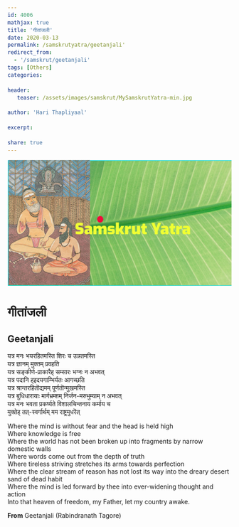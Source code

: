 ```yaml
---
id: 4006    
mathjax: true
title: 'गीतांजली'
date: 2020-03-13
permalink: /samskrutyatra/geetanjali'
redirect_from: 
  - '/samskrut/geetanjali'
tags: [Others]
categories:

header:
   teaser: /assets/images/samskrut/MySamskrutYatra-min.jpg

author: 'Hari Thapliyaal'

excerpt:

share: true
---
```


![](/assets/images/samskrut/MySamskrutYatra-min.jpg)

# गीतांजली

## Geetanjali

यत्र मनः भयरहितमस्ति शिरः च उन्नतमस्ति  
यत्र ज्ञानम् मुक्तम् प्रवहति  
यत्र सङ्कीर्ण-प्राकारैह् सम्सारः भग्नः न अभवत्  
यत्र पदानि ह्इदयगाम्भिर्यतः आगच्छति  
यत्र श्रान्तरहितॊद्यमम् पूर्णतॊन्मुखमस्ति  
यत्र बुधिधारायाः मार्गभ्रम्शम् निर्जन-मरुभुम्याम् न अभवत्  
यत्र मनः भवता प्रकर्ष्यते विशालचिन्तनाय कर्माय च  
मुक्तेह् तत्-स्वर्गार्थम् मम राष्ट्रमुधरॆत्

Where the mind is without fear and the head is held high  
Where knowledge is free  
Where the world has not been broken up into fragments by narrow domestic walls  
Where words come out from the depth of truth  
Where tireless striving stretches its arms towards perfection  
Where the clear stream of reason has not lost its way into the dreary desert sand of dead habit  
Where the mind is led forward by thee into ever-widening thought and action  
Into that heaven of freedom, my Father, let my country awake.  
  
**From** Geetanjali (Rabindranath Tagore)

